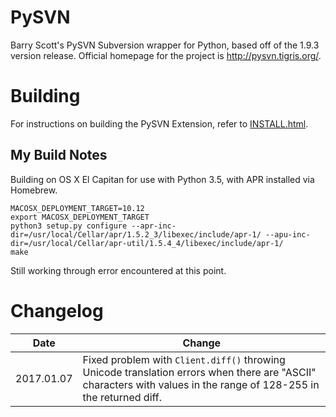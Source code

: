 # PySVN
Barry Scott's PySVN Subversion wrapper for Python, based off of the 1.9.3 version release. Official homepage for the project is http://pysvn.tigris.org/.

# Building
For instructions on building the PySVN Extension, refer to [INSTALL.html](/INSTALL.html/).

## My Build Notes
Building on OS X El Capitan for use with Python 3.5, with APR installed via Homebrew.

    MACOSX_DEPLOYMENT_TARGET=10.12
    export MACOSX_DEPLOYMENT_TARGET
    python3 setup.py configure --apr-inc-dir=/usr/local/Cellar/apr/1.5.2_3/libexec/include/apr-1/ --apu-inc-dir=/usr/local/Cellar/apr-util/1.5.4_4/libexec/include/apr-1/
    make

Still working through error encountered at this point.

# Changelog
| Date | Change |
| ---- | ------ |
| 2017.01.07 | Fixed problem with `Client.diff()` throwing Unicode translation errors when there are "ASCII" characters with values in the range of 128-255 in the returned diff. |
